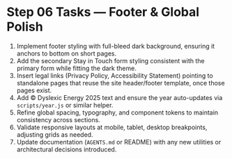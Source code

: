 # Step 06 Tasks — Footer & Global Polish

1. Implement footer styling with full-bleed dark background, ensuring it anchors to bottom on short pages.
2. Add the secondary Stay in Touch form styling consistent with the primary form while fitting the dark theme.
3. Insert legal links (Privacy Policy, Accessibility Statement) pointing to standalone pages that reuse the site header/footer template, once those pages exist.
4. Add © Dyslexic Energy 2025 text and ensure the year auto-updates via `scripts/year.js` or similar helper.
5. Refine global spacing, typography, and component tokens to maintain consistency across sections.
6. Validate responsive layouts at mobile, tablet, desktop breakpoints, adjusting grids as needed.
7. Update documentation (`AGENTS.md` or README) with any new utilities or architectural decisions introduced.
